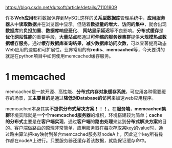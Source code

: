 https://blog.csdn.net/dutsoft/article/details/71101809

许多**Web应用**都将数据保存到MySQL这样的**关系型数据库**管理系统中，**应用服务器**从中**读取数据**并在浏览器中显示。但随着**数据量的增大**、**访问的集中**，就会出现**数据库**的**负担加重**、**数据库响应恶化**、 **网站显示延迟**等不良影响。**分布式缓存**是**优化网站性能**的重要手段，**大量站点**都通过**可伸缩的服务器集群**提供**大规模热点数据缓存服务**。通过**缓存数据库查询结果**，**减少数据库访问次数**，可以显著提高动态Web应用的速度和可扩展性。业界常用的有**redis**、**memcached**等，今天要讲的就是在python项目中如何使用memcached缓存服务。

# 1 memcached

memcached是一款开源、高性能、**分布式内存对象缓存系统**，可应用各种需要缓存的场景，其**主要目的**是通过**降低对Database的访问**来加速web应用程序。 

memcached本身其实**不提供分布式解决方案！！！**。在**服务端**，**memcached集群**环境实际就是**一个个memcached服务器**的堆积，环境搭建较为简单；**cache的分布式**主要是在**客户端实现**，通过**客户端**的**路由处理**来达到**分布式解决方案**的目的。客户端做路由的原理非常简单，应用服务器在每次存取某key的value时，通过路由算法把key映射到某台memcached服务器nodeA上，因此这个key所有操作都在nodeA上进行。只要服务器还缓存着该数据，就能保证缓存命中。 

